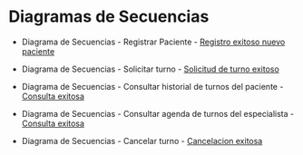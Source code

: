 # Diagramas de Secuencias

+ Diagrama de Secuencias - Registrar Paciente - [Registro exitoso nuevo paciente](https://drive.google.com/file/d/13VpBGEVkTmcHUIqZPOlQNxzibBlgpPJC/view?usp=sharing)
    
+ Diagrama de Secuencias - Solicitar turno - [Solicitud de turno exitoso](https://drive.google.com/file/d/1tiDw-2z0igabzy-DLxA-Wgy7drspnpYX/view?usp=sharing)  
    
+ Diagrama de Secuencias - Consultar historial de turnos del paciente - [Consulta exitosa](https://drive.google.com/file/d/17VQY_Gkf4YFiMjKtWYob8v1TcsijYht3/view?usp=sharing)
  
+ Diagrama de Secuencias - Consultar agenda de turnos del especialista - [Consulta exitosa](https://drive.google.com/file/d/1VyWMwMIFnfntPgPre8agA7OsiEyuqpiA/view?usp=sharing)
  
+ Diagrama de Secuencias - Cancelar turno - [Cancelacion exitosa](https://drive.google.com/file/d/1FeYKtOWRXMuuCKPgVri3POGIplcGucGA/view?usp=sharing)  
